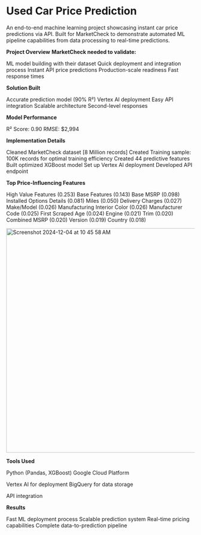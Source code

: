 # Used Car Price Prediction

An end-to-end machine learning project showcasing instant car price predictions via API. Built for MarketCheck to demonstrate automated ML pipeline capabilities from data processing to real-time predictions.

**Project Overview**
**MarketCheck needed to validate:**

ML model building with their dataset
Quick deployment and integration process
Instant API price predictions
Production-scale readiness
Fast response times

**Solution Built**

Accurate prediction model (90% R²)
Vertex AI deployment
Easy API integration
Scalable architecture
Second-level responses

**Model Performance**

R² Score: 0.90
RMSE: $2,994

**Implementation Details**

Cleaned MarketCheck dataset [8 Million records]
Created Training sample: 100K records for optimal training efficiency
Created 44 predictive features
Built optimized XGBoost model
Set up Vertex AI deployment
Developed API endpoint

**Top Price-Influencing Features**

High Value Features (0.253)
Base Features (0.143)
Base MSRP (0.098)
Installed Options Details (0.081)
Miles (0.050)
Delivery Charges (0.027)
Make/Model (0.026)
Manufacturing Interior Color (0.026)
Manufacturer Code (0.025)
First Scraped Age (0.024)
Engine (0.021)
Trim (0.020)
Combined MSRP (0.020)
Version (0.019)
Country (0.018)

<img width="600" alt="Screenshot 2024-12-04 at 10 45 58 AM" src="https://github.com/user-attachments/assets/8e341f2c-97d7-4de5-b142-82dd05f95f1c">


**Tools Used**

Python (Pandas, XGBoost)
Google Cloud Platform

Vertex AI for deployment
BigQuery for data storage


API integration

**Results**

Fast ML deployment process
Scalable prediction system
Real-time pricing capabilities
Complete data-to-prediction pipeline
